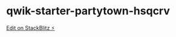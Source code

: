 # qwik-starter-partytown-hsqcrv

[Edit on StackBlitz ⚡️](https://stackblitz.com/edit/qwik-starter-partytown-hsqcrv)